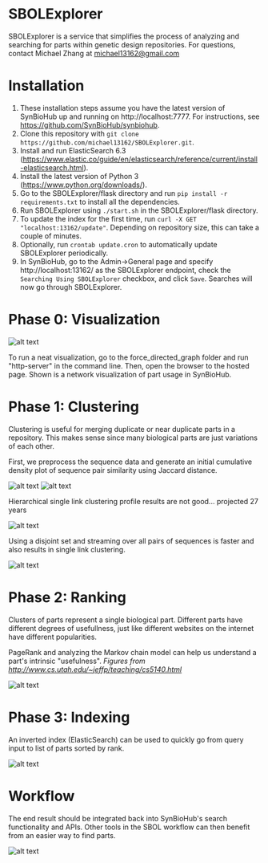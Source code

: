 # SBOLExplorer

SBOLExplorer is a service that simplifies the process of analyzing and searching for parts within genetic design repositories.  For questions, contact Michael Zhang at <michael13162@gmail.com>

# Installation
1. These installation steps assume you have the latest version of SynBioHub up and running on http://localhost:7777.  For instructions, see https://github.com/SynBioHub/synbiohub.
2. Clone this repository with `git clone https://github.com/michael13162/SBOLExplorer.git`.
3. Install and run ElasticSearch 6.3 (https://www.elastic.co/guide/en/elasticsearch/reference/current/install-elasticsearch.html).
4. Install the latest version of Python 3 (https://www.python.org/downloads/).
5. Go to the SBOLExplorer/flask directory and run `pip install -r requirements.txt` to install all the dependencies.
6. Run SBOLExplorer using `./start.sh` in the SBOLExplorer/flask directory.
7. To update the index for the first time, run `curl -X GET "localhost:13162/update"`.  Depending on repository size, this can take a couple of minutes.
8. Optionally, run `crontab update.cron` to automatically update SBOLExplorer periodically.
9. In SynBioHub, go to the Admin->General page and specify http://localhost:13162/ as the SBOLExplorer endpoint, check the `Searching Using SBOLExplorer` checkbox, and click `Save`.  Searches will now go through SBOLExplorer.

# Phase 0: Visualization

![alt text](https://raw.githubusercontent.com/michael13162/SBOLExplorer/master/visualization/network.png)

To run a neat visualization, go to the force_directed_graph folder and run "http-server" in the command line.  Then, open the browser to the hosted page.  Shown is a network visualization of part usage in SynBioHub.

# Phase 1: Clustering

Clustering is useful for merging duplicate or near duplicate parts in a repository.  This makes sense since many biological parts are just variations of each other.

First, we preprocess the sequence data and generate an initial cumulative density plot of sequence pair similarity using Jaccard distance.

![alt text](https://raw.githubusercontent.com/michael13162/SBOLExplorer/master/figs/unnormalized_base_frequencies.png)
![alt text](https://raw.githubusercontent.com/michael13162/SBOLExplorer/master/figs/base_frequencies.png)

Hierarchical single link clustering profile results are not good... projected 27 years

![alt text](https://raw.githubusercontent.com/michael13162/SBOLExplorer/master/figs/profile_results.png)

Using a disjoint set and streaming over all pairs of sequences is faster and also results in single link clustering.

![alt text](https://raw.githubusercontent.com/michael13162/SBOLExplorer/master/figs/clustering_slide.jpg)

# Phase 2: Ranking

Clusters of parts represent a single biological part.  Different parts have different degrees of usefullness, just like different websites on the internet have different popularities.

PageRank and analyzing the Markov chain model can help us understand a part's intrinsic "usefulness".  *Figures from http://www.cs.utah.edu/~jeffp/teaching/cs5140.html*

![alt text](https://raw.githubusercontent.com/michael13162/SBOLExplorer/master/figs/ranking_slide.jpg)


# Phase 3: Indexing

An inverted index (ElasticSearch) can be used to quickly go from query input to list of parts sorted by rank.

![alt text](https://raw.githubusercontent.com/michael13162/SBOLExplorer/master/figs/indexing_slide.jpg)

# Workflow

The end result should be integrated back into SynBioHub's search functionality and APIs.  Other tools in the SBOL workflow can then benefit from an easier way to find parts.

![alt text](https://raw.githubusercontent.com/michael13162/SBOLExplorer/master/figs/workflow_slide.jpg)
